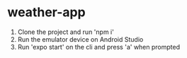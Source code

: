 # weather-app
1) Clone the project and run 'npm i'
2) Run the emulator device on Android Studio
3) Run 'expo start' on the cli and press 'a' when prompted
